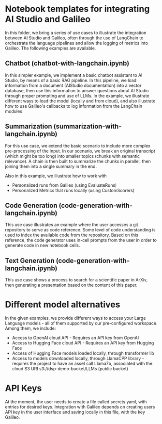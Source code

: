# Notebook templates for integrating AI Studio and Galileo

In this folder, we bring a series of use cases to illustrate the integration between AI Studio and Galileo, often through the use of LangChain to orchestrate the language pipelines and allow the logging of metrics into Galileo. The following examples are available.

## Chatbot (chatbot-with-langchain.ipynb)

In this simpler example, we implement a basic chatbot assistant to AI Studio, by means of a basic RAG pipeline. In this pipeline, we load information from a document (AIStudio documentation) into a vector database, then use this information to answer questions about AI Studio through proper prompting and use of LLMs. In the example, we illustrate different ways to load the model (locally and from cloud), and also illustrate how to use Galileo's callbacks to log information from the LangChain modules

## Summarization (summarization-with-langchain.ipynb)

For this use case, we extend the basic scenario to include more complex pre-processing of the input. In our scenario, we break an original transcript (which might be too long) into smaller topics (chunks with semantic relevance). A chain is then built to summarize the chunks in parallel, then joining them into a single summary in the end.

Also in this example, we illustrate how to work with
* Personalized runs from Galileo (using EvaluateRuns)
* Personalized Metrics that runs locally (using CustomScorers)

## Code Generation (code-generation-with-langchain.ipynb)

This use case illustrates an example where the user accesses a git repository to serve as code reference. Some level of code understanding is used to index the available code from the repository. Based on this reference, the code generator uses in-cell prompts from the user in order to generate code in new notebook cells. 

## Text Generation (code-generation-with-langchain.ipynb)

This use case shows a process to search for a scientific paper in ArXiv, then generating a presentation based on the content of this paper.

# Different model alternatives

In the given examples, we provide different ways to access your Large Language models - all of them supported by our pre-configured workspace. Among them, we include:
* Access to OpenAI cloud API - Requires an API key from OpenAI
* Access to Hugging Face cloud API - Requires an API key from Hugging Face
* Access of Hugging Face models loaded locally, through transformer lib
* Access to models downloaded locally, through LlamaCPP library -  requires the project to have an asset call Llama7b, associated with the cloud S3 URI s3://dsp-demo-bucket/LLMs (public bucket)

# API Keys
At the moment, the user needs to create a file called secrets.yaml, with entries for desired keys. Integration with Galileo depends on creating users API key in the user interface and saving locally in this file, with the key Galileo.